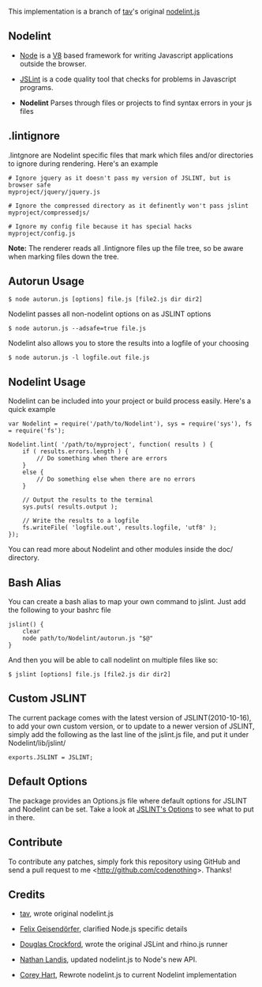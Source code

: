 This implementation is a branch of [tav]'s original [nodelint.js]

Nodelint
--------

- [Node] is a [V8] based framework for writing Javascript applications outside the browser.

- [JSLint] is a code quality tool that checks for problems in Javascript programs.

- **Nodelint** Parses through files or projects to find syntax errors in your js files


.lintignore
-----------

.lintgnore are Nodelint specific files that mark which files and/or directories to ignore during rendering. Here's an example

	# Ignore jquery as it doesn't pass my version of JSLINT, but is browser safe
	myproject/jquery/jquery.js

	# Ignore the compressed directory as it definently won't pass jslint
	myproject/compressedjs/

	# Ignore my config file because it has special hacks
	myproject/config.js

**Note:** The renderer reads all .lintignore files up the file tree, so be aware when marking files down the tree.


Autorun Usage
-------------

	$ node autorun.js [options] file.js [file2.js dir dir2]

Nodelint passes all non-nodelint options on as JSLINT options

	$ node autorun.js --adsafe=true file.js

Nodelint also allows you to store the results into a logfile of your choosing

	$ node autorun.js -l logfile.out file.js



Nodelint Usage
--------------

Nodelint can be included into your project or build process easily. Here's a quick example

	var Nodelint = require('/path/to/Nodelint'), sys = require('sys'), fs = require('fs');

	Nodelint.lint( '/path/to/myproject', function( results ) {
		if ( results.errors.length ) {
			// Do something when there are errors
		}
		else {
			// Do something else when there are no errors
		}

		// Output the results to the terminal
		sys.puts( results.output );

		// Write the results to a logfile
		fs.writeFile( 'logfile.out', results.logfile, 'utf8' );
	});

You can read more about Nodelint and other modules inside the doc/ directory.



Bash Alias
----------

You can create a bash alias to map your own command to jslint. Just add the following to your bashrc file
	
	jslint() {
		clear
		node path/to/Nodelint/autorun.js "$@"
	}

And then you will be able to call nodelint on multiple files like so:

	$ jslint [options] file.js [file2.js dir dir2]




Custom JSLINT
-------------

The current package comes with the latest version of JSLINT(2010-10-16), to add your own custom version,
or to update to a newer version of JSLINT, simply add the following as the last line of the jslint.js file,
and put it under Nodelint/lib/jslint/

	exports.JSLINT = JSLINT;



Default Options
---------------

The package provides an Options.js file where default options for JSLINT and Nodelint can be set.
Take a look at [JSLINT's Options] to see what to put in there.



Contribute
----------

To contribute any patches, simply fork this repository using GitHub and send a pull request to me <<http://github.com/codenothing>>. Thanks!



Credits
-------

- [tav], wrote original nodelint.js

- [Felix Geisendörfer][felixge], clarified Node.js specific details

- [Douglas Crockford], wrote the original JSLint and rhino.js runner

- [Nathan Landis][my8bird], updated nodelint.js to Node's new API.

- [Corey Hart], Rewrote nodelint.js to current Nodelint implementation



[Node]: http://nodejs.org/
[V8]: http://code.google.com/p/v8/
[JSLint]: http://www.jslint.com/lint.html

[JSLINT's Options]: http://www.jslint.com/lint.html#options

[tav]: http://tav.espians.com
[felixge]: http://debuggable.com
[Douglas Crockford]: http://www.crockford.com
[my8bird]: http://github.com/my8bird
[Corey Hart]: http://www.codenothing.com
[nodelint.js]: http://github.com/tav/nodelint.js
